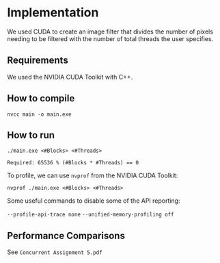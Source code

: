 # Implementation
We used CUDA to create an image filter that divides the number of pixels
needing to be filtered with the number of total threads the user specifies.

## Requirements
We used the NVIDIA CUDA Toolkit with C++.

## How to compile
` nvcc main -o main.exe `

## How to run
```
./main.exe <#Blocks> <#Threads>

Required: 65536 % (#Blocks * #Threads) == 0
```
To profile, we can use ` nvprof ` from the NVIDIA CUDA Toolkit:

` nvprof ./main.exe <#Blocks> <#Threads> `

Some useful commands to disable some of the API reporting:
<br/>

` --profile-api-trace none `
` --unified-memory-profiling off `

## Performance Comparisons
See ` Concurrent Assignment 5.pdf `